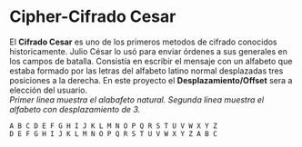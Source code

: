 # Cipher-Cifrado Cesar
El **Cifrado Cesar** es uno de los primeros metodos de cifrado conocidos historicamente. Julio César lo usó para enviar órdenes a sus generales en los campos de batalla. Consistía en escribir el mensaje con un alfabeto que estaba formado por las letras del alfabeto latino normal desplazadas tres posiciones a la derecha. 
En este proyecto el **Desplazamiento/Offset** sera a elección del usuario.  
  _Primer linea muestra el alabafeto natural._
  _Segunda linea muestra el alfabeto con desplazamiento de 3._
```
A B C D E F G H I J K L M N O P Q R S T U V W X Y Z
D E F G H I J K L M N O P Q R S T U V W X Y Z A B C
```
